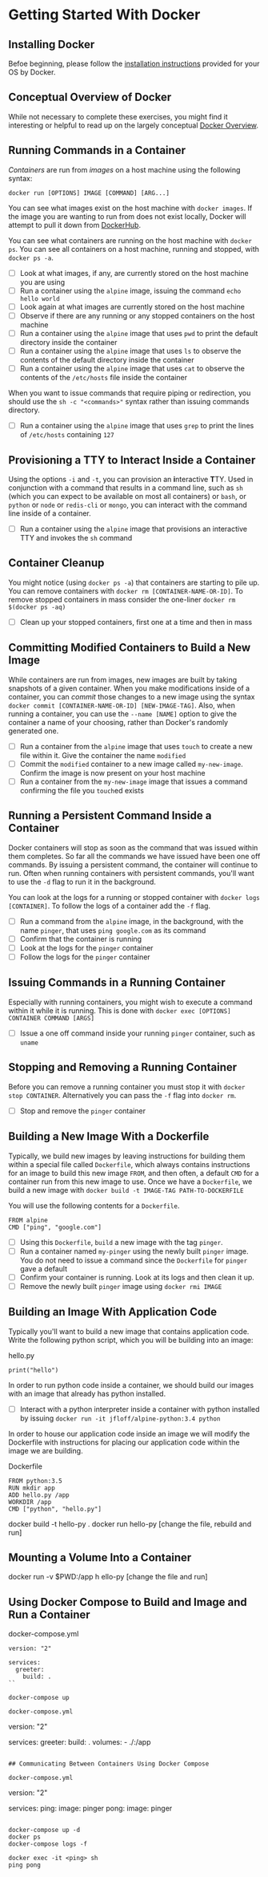 # Getting Started With Docker

## Installing Docker

Befoe beginning, please follow the [installation instructions](https://docs.docker.com/engine/installation/) provided for your OS by Docker.

## Conceptual Overview of Docker

While not necessary to complete these exercises, you might find it interesting or helpful to read up on the largely conceptual [Docker Overview](https://docs.docker.com/engine/understanding-docker/).

## Running Commands in a Container

*Containers* are run from *images* on a host machine using the following syntax:

`docker run [OPTIONS] IMAGE [COMMAND] [ARG...]`

You can see what images exist on the host machine with `docker images`. If the image you are wanting to run from does not exist locally, Docker will attempt to pull it down from [DockerHub](https://hub.docker.com/).

You can see what containers are running on the host machine with `docker ps`. You can see all containers on a host machine, running and stopped, with `docker ps -a`.

- [ ] Look at what images, if any, are currently stored on the host machine you are using
- [ ] Run a container using the `alpine` image, issuing the command `echo hello world`
- [ ] Look again at what images are currently stored on the host machine
- [ ] Observe if there are any running or any stopped containers on the host machine
- [ ] Run a container using the `alpine` image that uses `pwd` to print the default directory inside the container
- [ ] Run a container using the `alpine` image that uses `ls` to observe the contents of the default directory inside the container
- [ ] Run a container using the `alpine` image that uses `cat` to observe the contents of the `/etc/hosts` file inside the container

When you want to issue commands that require piping or redirection, you should use the `sh -c "<commands>"` syntax rather than issuing commands directory.

- [ ] Run a container using the `alpine` image that uses `grep` to print the lines of `/etc/hosts` containing `127`

## Provisioning a TTY to Interact Inside a Container

Using the options `-i` and `-t`, you can provision an **i**nteractive **T**TY. Used in conjunction with a command that results in a command line, such as `sh` (which you can expect to be available on most all containers) or `bash`, or `python` or `node` or `redis-cli` or `mongo`, you can interact with the command line inside of a container.

- [ ] Run a container using the `alpine` image that provisions an interactive TTY and invokes the `sh` command

## Container Cleanup

You might notice (using `docker ps -a`) that containers are starting to pile up. You can remove containers with `docker rm [CONTAINER-NAME-OR-ID]`. To remove stopped containers in mass consider the one-liner `docker rm $(docker ps -aq)`

- [ ] Clean up your stopped containers, first one at a time and then in mass

## Committing Modified Containers to Build a New Image

While containers are run from images, new images are built by taking snapshots of a given container. When you make modifications inside of a container, you can *commit* those changes to a new image using the syntax `docker commit [CONTAINER-NAME-OR-ID] [NEW-IMAGE-TAG]`. Also, when running a container, you can use the `--name [NAME]` option to give the container a name of your choosing, rather than Docker's randomly generated one.

- [ ] Run a container from the `alpine` image that uses `touch` to create a new file within it. Give the container the name `modified`
- [ ] Commit the `modified` container to a new image called `my-new-image`. Confirm the image is now present on your host machine
- [ ] Run a container from the `my-new-image` image that issues a command confirming the file you `touch`ed exists

## Running a Persistent Command Inside a Container

Docker containers will stop as soon as the command that was issued within them completes. So far all the commands we have issued have been one off commands. By issuing a persistent command, the container will continue to run. Often when running containers with persistent commands, you'll want to use the `-d` flag to run it in the background.

You can look at the logs for a running or stopped container with `docker logs [CONTAINER]`. To follow the logs of a container add the `-f` flag.

- [ ] Run a command from the `alpine` image, in the background, with the name `pinger`, that uses `ping google.com` as its command
- [ ] Confirm that the container is running
- [ ] Look at the logs for the `pinger` container
- [ ] Follow the logs for the `pinger` container

## Issuing Commands in a Running Container

Especially with running containers, you might wish to execute a command within it while it is running. This is done with `docker exec [OPTIONS] CONTAINER COMMAND [ARGS]`

- [ ] Issue a one off command inside your running `pinger` container, such as `uname`

## Stopping and Removing a Running Container

Before you can remove a running container you must stop it with `docker stop CONTAINER`. Alternatively you can pass the `-f` flag into `docker rm`.

  - [ ] Stop and remove the `pinger` container

## Building a New Image With a Dockerfile

Typically, we build new images by leaving instructions for building them within a special file called `Dockerfile`, which always contains instructions for an image to build this new image `FROM`, and then often, a default `CMD` for a container run from this new image to use. Once we have a `Dockerfile`, we build a new image with `docker build -t IMAGE-TAG PATH-TO-DOCKERFILE`

You will use the following contents for a `Dockerfile`.
```
FROM alpine
CMD ["ping", "google.com"]
```

- [ ] Using this `Dockerfile`, `build` a new image with the tag `pinger`.
- [ ] Run a container named `my-pinger` using the newly built `pinger` image. You do not need to issue a command since the `Dockerfile` for `pinger` gave a default
- [ ] Confirm your container is running. Look at its logs and then clean it up.
- [ ] Remove the newly built `pinger` image using `docker rmi IMAGE`

## Building an Image With Application Code

Typically you'll want to build a new image that contains application code. Write the following python script, which you will be building into an image:

hello.py
```
print("hello")
```

In order to run python code inside a container, we should build our images with an image that already has python installed.

- [ ] Interact with a python interpreter inside a container with python installed by issuing `docker run -it jfloff/alpine-python:3.4 python`

In order to house our application code inside an image we will modify the Dockerfile with instructions for placing our application code within the image we are building.

Dockerfile
```
FROM python:3.5
RUN mkdir app
ADD hello.py /app
WORKDIR /app
CMD ["python", "hello.py"]
```

docker build -t hello-py .
docker run hello-py
[change the file, rebuild and run]

## Mounting a Volume Into a Container

docker run -v $PWD:/app h ello-py
[change the file and run]

## Using Docker Compose to Build and Image and Run a Container

docker-compose.yml
```
version: "2"

services:
  greeter:
    build: .
``

docker-compose up

docker-compose.yml
```
version: "2"

services:
  greeter:
    build: .
  volumes:
    - ./:/app
```

## Communicating Between Containers Using Docker Compose

docker-compose.yml
```
version: "2"

services:
  ping:
    image: pinger
  pong:
    image: pinger
```

docker-compose up -d
docker ps
docker-compose logs -f

docker exec -it <ping> sh
ping pong
